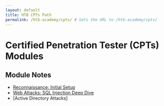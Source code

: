 ```yaml
---
layout: default
title: HTB CPTs Path
permalink: /htb-academy/cpts/ # Sets the URL to /htb-academy/cpts/
---
```


# Certified Penetration Tester (CPTs) Modules

## Module Notes

- [Reconnaissance: Initial Setup](/htb-academy/cpts/recon-setup/)
- [Web Attacks: SQL Injection Deep Dive](/htb-academy/cpts/sql-injection-deep-dive/)
- [Active Directory Attacks]
